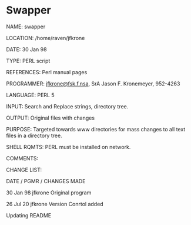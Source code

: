 # Swapper

NAME: swapper

LOCATION: /home/raven/jfkrone

DATE: 30 Jan 98

TYPE: PERL script

REFERENCES: Perl manual pages

PROGRAMMER: jfkrone@fsk.f.nsa, SrA Jason F. Kronemeyer, 952-4263

LANGUAGE: PERL 5

INPUT: Search and Replace strings, directory tree.

OUTPUT: Original files with changes

PURPOSE: Targeted towards www directories for mass changes to all text
         files in a directory tree.
         
SHELL RQMTS: PERL must be installed on network. 

COMMENTS:

CHANGE LIST:

DATE    /   PGMR    / CHANGES MADE

30 Jan 98  jfkrone   Original program

26 Jul 20  jfkrone   Version Conrtol added


Updating README
